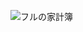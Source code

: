 
![フルの家計簿 ](https://github.com/Inoue-T826/react-kakeibo-app/assets/170819367/e9c78c23-a145-4dfe-88d8-2e82bd2152c4)

